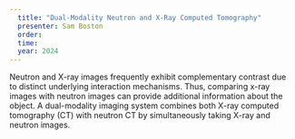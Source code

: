 ```yaml
---
  title: "Dual-Modality Neutron and X-Ray Computed Tomography"
  presenter: Sam Boston
  order: 
  time: 
  year: 2024
---
```

Neutron and X-ray images frequently exhibit complementary contrast due to distinct underlying interaction mechanisms. Thus, comparing x-ray images with neutron images can provide additional information about the object. A dual-modality imaging system combines both X-ray computed tomography (CT) with neutron CT by simultaneously taking X-ray and neutron images.